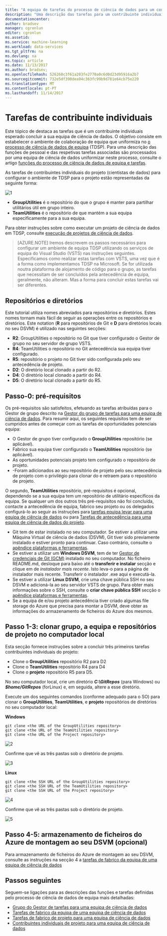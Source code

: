 ```yaml
---
title: "A equipa de tarefas do processo de ciência de dados para um contribuinte individuais - Azure | Microsoft Docs"
description: "Uma descrição das tarefas para um contribuinte individuais num projeto de equipa de ciência de dados."
documentationcenter: 
author: bradsev
manager: cgronlun
editor: cgronlun
ms.assetid: 
ms.service: machine-learning
ms.workload: data-services
ms.tgt_pltfrm: na
ms.devlang: na
ms.topic: article
ms.date: 11/13/2017
ms.author: bradsev;
ms.openlocfilehash: 526260c3f61a203fe2770a0c6d0d23d95916a2b7
ms.sourcegitcommit: 732e5df390dea94c363fc99b9d781e64cb75e220
ms.translationtype: MT
ms.contentlocale: pt-PT
ms.lasthandoff: 11/14/2017
---
```

# <a name="individual-contributor-tasks"></a>Tarefas de contribuinte individuais

Este tópico de destaca as tarefas que é um contribuinte individuais esperado concluir a sua equipa de ciência de dados. O objetivo consiste em estabelecer o ambiente de colaboração de equipa que uniformiza no [o processo de ciência de dados de equipa](overview.md) (TDSP). Para uma descrição das funções de pessoal e das respetivas tarefas associadas são processados por uma equipa de ciência de dados uniformizar neste processo, consulte o artigo [funções do processo de ciência de dados de equipa e tarefas](roles-tasks.md).

As tarefas de contribuintes individuais do projeto (cientistas de dados) para configurar o ambiente de TDSP para o projeto estão representadas da seguinte forma: 

![1](./media/project-ic-tasks/project-ic-1-tdsp-data-scientist.png)

- **GroupUtilities** é o repositório do que o grupo é manter para partilhar utilitários útil em grupo inteiro. 
- **TeamUtilities** é o repositório de que mantém a sua equipa especificamente para a sua equipa. 

Para obter instruções sobre como executar um projeto de ciência de dados em TDSP, consulte [execução de projetos de ciência de dados](project-execution.md). 

>[AZURE.NOTE] Iremos descrevem os passos necessários para configurar um ambiente de equipa TDSP utilizando os serviços de equipa do Visual Studio (VSTS) nas instruções seguintes. Especificamos como realizar estas tarefas com VSTS, uma vez que é a forma como implementamos TDSP na Microsoft. Se for utilizada noutra plataforma de alojamento de código para o grupo, as tarefas que necessitam de ser concluídos pela antecedência de equipa, geralmente, não alteram. Mas a forma para concluir estas tarefas vai ser diferentes.


## <a name="repositories-and-directories"></a>Repositórios e diretórios

Este tutorial utiliza nomes abreviados para repositórios e diretórios. Estes nomes tornam mais fácil de seguir as operações entre os repositórios e diretórios. Este notation (**R** para repositórios de Git e **D** para diretórios locais no seu DSVM) é utilizado nas seguintes secções:

- **R2**: GroupUtilities o repositório no Git que tiver configurado o Gestor de grupo no seu servidor de grupo VSTS.
- **R4**: TeamUtilities o repositório no Git antecedência sua equipa tiver configurado.
- **R5**: repositório o projeto no Git tiver sido configurada pelo seu antecedência de projeto.
- **D2**: O diretório local clonado a partir do R2.
- **D4**: O diretório local clonado a partir do R4.
- **D5**: O diretório local clonado a partir do R5.


## <a name="step-0-prerequisites"></a>Passo-0: pré-requisitos

Os pré-requisitos são satisfeitos, efetuando as tarefas atribuídas para o Gestor de grupo descrito na [Gestor do grupo de tarefas para uma equipa de ciência de dados](group-manager-tasks.md). Para resumir aqui, os seguintes requisitos tem de ser cumpridos antes de começar com as tarefas de oportunidades potenciais equipa: 
- O Gestor de grupo tiver configurado o **GroupUtilities** repositório (se aplicável). 
- Fabrico sua equipa tiver configurado o **TeamUtilities** repositório (se aplicável).
- As oportunidades potenciais projeto tem configurado o repositório de projeto. 
- -Foram adicionados ao seu repositório de projeto pelo seu antecedência de projeto com o privilégio para clonar do e retraem para o repositório de projeto.

O segundo, **TeamUtilities** repositório, pré-requisitos é opcional, dependendo se a sua equipa tem um repositório de utilitário específicos da equipa. Se qualquer um dos outros três pré-requisitos não foi concluída, contacte a antecedência de equipa, fabrico seu projeto ou os delegados configurá-lo ao seguir as instruções para [tarefas equipa levar para uma equipa de ciência de dados](team-lead-tasks.md) ou para [ Tarefas de antecedência para uma equipa de ciência de dados do projeto](project-lead-tasks.md).

- Git tem de estar instalado no seu computador. Se estiver a utilizar uma Máquina Virtual de ciência de dados (DSVM), Git tiver sido previamente instalado e estiver pronto para continuar. Caso contrário, consulte o [apêndice plataformas e ferramentas](platforms-and-tools.md#appendix).  
- Se estiver a utilizar um **Windows DSVM**, tem de ter [Gestor de credenciais de Git (GCM)](https://github.com/Microsoft/Git-Credential-Manager-for-Windows) instalado no seu computador. No ficheiro README.md, desloque para baixo até o **transferir e instalar** secção e clique em de *instalador mais recente*. Isto leva-o para a página de instalador mais recente. Transferir o instalador .exe aqui e executá-la. 
- Se estiver a utilizar **Linux DSVM**, crie uma chave pública SSH no seu DSVM e adicioná-la ao seu servidor VSTS de grupo. Para obter mais informações sobre o SSH, consulte o **criar chave pública SSH** secção o [apêndice plataformas e ferramentas](platforms-and-tools.md#appendix). 
- Se a equipa de e/ou projeto antecedência tiver criado algumas file storage do Azure que precisa para montar a DSVM, deve obter as informações do armazenamento de ficheiros do Azure dos mesmos. 

## <a name="step-1-3-clone-group-team-and-project-repositories-to-local-machine"></a>Passo 1-3: clonar grupo, a equipa e repositórios de projeto no computador local

Esta secção fornece instruções sobre a concluir três primeiros tarefas contribuintes individuais do projeto: 

- Clone o **GroupUtilities** repositório R2 para D2
- Clone o **TeamUtilities** repositório R4 para D4 
- Clone o **projeto** repositório R5 para D5.

No seu computador local, crie um diretório ***C:\GitRepos*** (para Windows) ou ***$home/GitRepos*** (forLinux) e, em seguida, altere a esse diretório. 

Execute um dos seguintes comandos (conforme adequado para o SO) para clonar o **GroupUtilities**, **TeamUtilities**, e **projeto** repositórios de diretórios no seu computador local: 

**Windows**
    
    git clone <the URL of the GroupUtilities repository>
    git clone <the URL of the TeamUtilities repository>
    git clone <the URL of the Project repository>
    
![2](./media/project-ic-tasks/project-ic-2-clone-three-repo-to-ic.png)

Confirme que vê as três pastas sob o diretório de projeto.

![3](./media/project-ic-tasks/project-ic-3-three-repo-cloned-to-ic.png)

**Linux**
    
    git clone <the SSH URL of the GroupUtilities repository>
    git clone <the SSH URL of the TeamUtilities repository>
    git clone <the SSH URL of the Project repository>

![4](./media/project-ic-tasks/project-ic-4-clone-three-repo-to_ic-linux.png)

Confirme que vê as três pastas sob o diretório de projeto.

![5](./media/project-ic-tasks/project-ic-5-three-repo-cloned-to-ic-linux.png)

## <a name="step-4-5-mount-azure-file-storage-to-your-dsvm-optional"></a>Passo 4-5: armazenamento de ficheiros do Azure de montagem ao seu DSVM (opcional)

Para armazenamento de ficheiros do Azure de montagem ao seu DSVM, consulte as instruções na secção 4 a [tarefas de fabrico da equipa de uma equipa de ciência de dados](team-lead-tasks.md)

## <a name="next-steps"></a>Passos seguintes

Seguem-se ligações para as descrições das funções e tarefas definidas pelo processo de ciência de dados de equipa mais detalhadas:

- [Grupo do Gestor de tarefas para uma equipa de ciência de dados](group-manager-tasks.md)
- [Tarefas de fabrico da equipa de uma equipa de ciência de dados](team-lead-tasks.md)
- [Tarefas de fabrico de projeto para uma equipa de ciência de dados](project-lead-tasks.md)
- [Contribuintes individuais de projeto para uma equipa de ciência de dados](project-ic-tasks.md)

